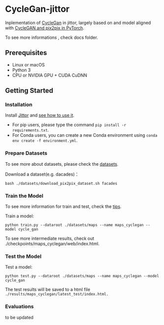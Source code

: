 # CycleGan-jittor

Inplementation of [CycleGan](https://arxiv.org/pdf/1703.10593.pdf) in jittor, largely based on and model aligned with [CycleGAN and pix2pix in PyTorch](https://github.com/junyanz/pytorch-CycleGAN-and-pix2pix).

To see more informations , check docs folder.

## Prerequisites

* Linux or macOS
* Python 3
* CPU or NVIDIA GPU + CUDA CuDNN

## Getting Started

### Installation

Install [Jittor](https://cg.cs.tsinghua.edu.cn/jittor/download/) and [see how to use it](https://cg.cs.tsinghua.edu.cn/jittor/assets/docs/index.html).

* For pip users, please type the command `pip install -r requirements.txt`.
* For Conda users, you can create a new Conda environment using `conda env create -f environment.yml`.

### Prepare Datasets

To see more about datasets, please check the [datasets](https://github.com/zhouwy19/XNN-Project/blob/main/Cyclegan/docs/datasets.md).

Download a dataset(e.g. dacades)：

```
bash ./datasets/download_pix2pix_dataset.sh facades
```

### Train the Model

To see more information for train and test, check the [tips](https://github.com/zhouwy19/XNN-Project/blob/main/Cyclegan/docs/tips.md).

Train a model:

```
python train.py --dataroot ./datasets/maps --name maps_cyclegan --model cycle_gan
```

To see more intermediate results, check out ./checkpoints/maps_cyclegan/web/index.html.

### Test the Model

Test a model:

```
python test.py --dataroot ./datasets/maps --name maps_cyclegan --model cycle_gan
```

The test results will be saved to a html file ` ./results/maps_cyclegan/latest_test/index.html.`

### Evaluations

to be updated
